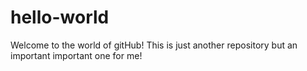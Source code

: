 # hello-world
Welcome to the world of gitHub!  This is just  another repository but an important important one for me! 
